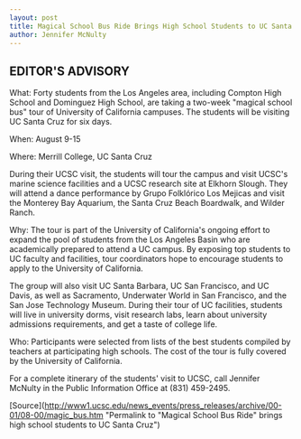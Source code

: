 ```yaml
---
layout: post
title: Magical School Bus Ride Brings High School Students to UC Santa Cruz
author: Jennifer McNulty
---
```


## EDITOR'S ADVISORY

What: Forty students from the Los Angeles area, including Compton High School and Dominguez High School, are taking a two-week "magical school bus" tour of University of California campuses. The students will be visiting UC Santa Cruz for six days.

When: August 9-15

Where: Merrill College, UC Santa Cruz

During their UCSC visit, the students will tour the campus and visit UCSC's marine science facilities and a UCSC research site at Elkhorn Slough. They will attend a dance performance by Grupo Folklórico Los Mejicas and visit the Monterey Bay Aquarium, the Santa Cruz Beach Boardwalk, and Wilder Ranch.

Why: The tour is part of the University of California's ongoing effort to expand the pool of students from the Los Angeles Basin who are academically prepared to attend a UC campus. By exposing top students to UC faculty and facilities, tour coordinators hope to encourage students to apply to the University of California.

The group will also visit UC Santa Barbara, UC San Francisco, and UC Davis, as well as Sacramento, Underwater World in San Francisco, and the San Jose Technology Museum. During their tour of UC facilities, students will live in university dorms, visit research labs, learn about university admissions requirements, and get a taste of college life.

Who: Participants were selected from lists of the best students compiled by teachers at participating high schools. The cost of the tour is fully covered by the University of California.

For a complete itinerary of the students' visit to UCSC, call Jennifer McNulty in the Public Information Office at (831) 459-2495.

[Source](http://www1.ucsc.edu/news_events/press_releases/archive/00-01/08-00/magic_bus.htm "Permalink to "Magical School Bus Ride" brings high school students to UC Santa Cruz")
